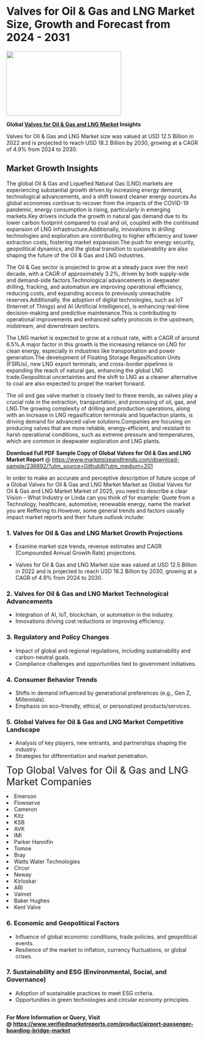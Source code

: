 <H1>Valves for Oil & Gas and LNG Market Size, Growth and Forecast from 2024 - 2031</H1><img class="aligncenter size-medium wp-image-584254" src="https://thirdeyenews.in/wp-content/uploads/2024/09/Global-Market-Research-300x168.jpeg" alt="" width="300" height="168" /><p><strong>Global&nbsp;<a href="https://www.marketsizeandtrends.com/download-sample/236692/?utm_source=Github8j?utm_medium=201">Valves for Oil & Gas and LNG Market</a> Insights</strong></p><p>Valves for Oil & Gas and LNG Market size was valued at USD 12.5 Billion in 2022 and is projected to reach USD 18.2 Billion by 2030, growing at a CAGR of 4.9% from 2024 to 2030.</p><p><h2>Market Growth Insights</h2> <p>The global Oil & Gas and Liquefied Natural Gas (LNG) markets are experiencing substantial growth driven by increasing energy demand, technological advancements, and a shift toward cleaner energy sources.As global economies continue to recover from the impacts of the COVID-19 pandemic, energy consumption is rising, particularly in emerging markets.Key drivers include the growth in natural gas demand due to its lower carbon footprint compared to coal and oil, coupled with the continued expansion of LNG infrastructure.Additionally, innovations in drilling technologies and exploration are contributing to higher efficiency and lower extraction costs, fostering market expansion.The push for energy security, geopolitical dynamics, and the global transition to sustainability are also shaping the future of the Oil & Gas and LNG industries.</p> <p>The Oil & Gas sector is projected to grow at a steady pace over the next decade, with a CAGR of approximately 3.2%, driven by both supply-side and demand-side factors.Technological advancements in deepwater drilling, fracking, and automation are improving operational efficiency, reducing costs, and expanding access to previously unreachable reserves.Additionally, the adoption of digital technologies, such as IoT (Internet of Things) and AI (Artificial Intelligence), is enhancing real-time decision-making and predictive maintenance.This is contributing to operational improvements and enhanced safety protocols in the upstream, midstream, and downstream sectors.</p> <p>The LNG market is expected to grow at a robust rate, with a CAGR of around 6.5%.A major factor in this growth is the increasing reliance on LNG for clean energy, especially in industries like transportation and power generation.The development of Floating Storage Regasification Units (FSRUs), new LNG export terminals, and cross-border pipelines is expanding the reach of natural gas, enhancing the global LNG trade.Geopolitical uncertainties and the shift to LNG as a cleaner alternative to coal are also expected to propel the market forward.</p> <p>The oil and gas valve market is closely tied to these trends, as valves play a crucial role in the extraction, transportation, and processing of oil, gas, and LNG.The growing complexity of drilling and production operations, along with an increase in LNG regasification terminals and liquefaction plants, is driving demand for advanced valve solutions.Companies are focusing on producing valves that are more reliable, energy-efficient, and resistant to harsh operational conditions, such as extreme pressure and temperatures, which are common in deepwater exploration and LNG plants.</p> <p><span class=""><strong>Download Full PDF Sample Copy of Global Valves for Oil & Gas and LNG Market Report</strong> @ <a href="https://www.marketsizeandtrends.com/download-sample/236692/?utm_source=Github8j?utm_medium=201" target="_blank">https://www.marketsizeandtrends.com/download-sample/236692/?utm_source=Github8j?utm_medium=201</a></span></p><p>In order to make an accurate and perceptive description of future scope of a Global&nbsp;Valves for Oil & Gas and LNG Market Market as Global&nbsp;Valves for Oil & Gas and LNG Market Market of 2025, you need to describe a clear Vision &ndash; What Industry or Linda can you think of for example: Quote from a Technology, healthcare, automotive, renewable energy, name the market you are Reffering to.However, some general trends and factors usually impact market reports and their future outlook include:</p><h3>1.&nbsp;<strong>Valves for Oil & Gas and LNG Market Growth Projections</strong></h3><ul><li>Examine market size trends, revenue estimates and CAGR (Compounded Annual Growth Rate) projections.</li><li><p>Valves for Oil & Gas and LNG Market size was valued at USD 12.5 Billion in 2022 and is projected to reach USD 18.2 Billion by 2030, growing at a CAGR of 4.9% from 2024 to 2030.</p></li></ul><h3>2.&nbsp;<strong>Valves for Oil & Gas and LNG Market Technological Advancements</strong></h3><ul><li>Integration of AI, IoT, blockchain, or automation in the industry.</li><li>Innovations driving cost reductions or improving efficiency.</li></ul><h3>3.&nbsp;<strong>Regulatory and Policy Changes</strong></h3><ul><li>Impact of global and regional regulations, including sustainability and carbon-neutral goals.</li><li>Compliance challenges and opportunities tied to government initiatives.</li></ul><h3>4.&nbsp;<strong>Consumer Behavior Trends</strong></h3><ul><li>Shifts in demand influenced by generational preferences (e.g., Gen Z, Millennials).</li><li>Emphasis on eco-friendly, ethical, or personalized products/services.</li></ul><h3>5.&nbsp;<strong>Global Valves for Oil & Gas and LNG Market Competitive Landscape</strong></h3><ul><li>Analysis of key players, new entrants, and partnerships shaping the industry.</li><li>Strategies for differentiation and market penetration.</li></ul><p data-pm-slice="1 1 []"><span style="color: inherit; font-family: inherit; font-size: 25px;">Top Global Valves for Oil & Gas and LNG Market Companies</span></p><div class="" data-test-id=""><p><li>Emerson</li><li> Flowserve</li><li> Cameron</li><li> Kitz</li><li> KSB</li><li> AVK</li><li> IMI</li><li> Parker Hannifin</li><li> Tomoe</li><li> Bray</li><li> Watts Water Technologies</li><li> Circor</li><li> Neway</li><li> Kirloskar</li><li> ARI</li><li> Valmet</li><li> Baker Hughes</li><li> Kent Valve</li></p></div><h3>6.&nbsp;<strong>Economic and Geopolitical Factors</strong></h3><ul><li>Influence of global economic conditions, trade policies, and geopolitical events.</li><li>Resilience of the market to inflation, currency fluctuations, or global crises.</li></ul><h3>7.&nbsp;<strong>Sustainability and ESG (Environmental, Social, and Governance)</strong></h3><ul><li>Adoption of sustainable practices to meet ESG criteria.</li><li>Opportunities in green technologies and circular economy principles.</li></ul><h2><strong style="font-size: 14px;">For More Information or Query, Visit @&nbsp;</strong><a style="background-color: #ffffff; font-size: 14px;" href="https://www.marketsizeandtrends.com/report/valves-for-oil-gas-and-lng-market/" target="_blank">https://www.verifiedmarketreports.com/product/airport-passenger-boarding-bridge-market</a></h2>